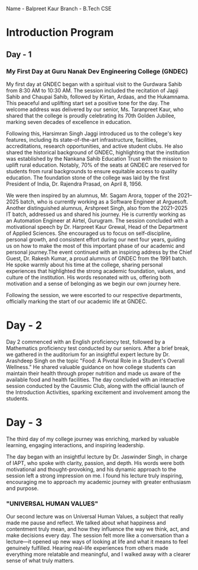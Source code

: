 Name - Balpreet Kaur
Branch - B.Tech CSE

# Introduction Program


## Day - 1

### My First Day at Guru Nanak Dev Engineering College (GNDEC) 
My first day at GNDEC began with a spiritual visit to the Gurdwara Sahib from 8:30 AM to 10:30 AM. The session included the recitation of Japji Sahib and Chaupai Sahib, followed by Kirtan, Ardaas, and the Hukamnama. This peaceful and uplifting start set a positive tone for the day.
The welcome address was delivered by our senior, Ms. Taranpreet Kaur, who shared that the college is proudly celebrating its 70th Golden Jubilee, marking seven decades of excellence in education.

Following this, Harsimran Singh Jaggi introduced us to the college's key features, including its state-of-the-art infrastructure, facilities, accreditations, research opportunities, and active student clubs. He also shared the historical background of GNDEC, highlighting that the institution was established by the Nankana Sahib Education Trust with the mission to uplift rural education. Notably, 70% of the seats at GNDEC are reserved for students from rural backgrounds to ensure equitable access to quality education. The foundation stone of the college was laid by the first President of India, Dr. Rajendra Prasad, on April 8, 1956.   

We were then inspired by an alumnus, Mr. Sagam Arora, topper of the 2021–2025 batch, who is currently working as a Software Engineer at Arguesoft. Another distinguished alumnus, Arshpreet Singh, also from the 2021–2025 IT batch, addressed us and shared his journey. He is currently working as an Automation Engineer at Airtel, Gurugram.
The session concluded with a motivational speech by Dr. Harpreet Kaur Grewal, Head of the Department of Applied Sciences. She encouraged us to focus on self-discipline, personal growth, and consistent effort during our next four years, guiding us on how to make the most of this important phase of our academic and personal journey.The event continued with an inspiring address by the Chief Guest, Dr. Rakesh Kumar, a proud alumnus of GNDEC from the 1991 batch. He spoke warmly about his time at the college, sharing personal experiences that highlighted the strong academic foundation, values, and culture of the institution. His words resonated with us, offering both motivation and a sense of belonging as we begin our own journey here.

Following the session, we were escorted to our respective departments, officially marking the start of our academic life at GNDEC.


# Day - 2

Day 2 commenced with an English proficiency test, followed by a Mathematics proficiency test conducted by our seniors. After a brief break, we gathered in the auditorium for an insightful expert lecture by Dr. Arashdeep Singh on the topic "Food: A Pivotal Role in a Student's Overall Wellness." He shared valuable guidance on how college students can maintain their health through proper nutrition and made us aware of the available food and health facilities. The day concluded with an interactive session conducted by the Causmic Club, along with the official launch of the Introduction Activities, sparking excitement and involvement among the students.


# Day - 3 

The third day of my college journey was enriching, marked by valuable learning, engaging interactions, and inspiring leadership. 

The day began with an insightful lecture by Dr. Jaswinder Singh, in charge of IAPT, who spoke with clarity, passion, and depth. His words were both motivational and thought-provoking, and his dynamic approach to the session left a strong impression on me. I found his lecture truly inspiring, encouraging me to approach my academic journey with greater enthusiasm and purpose.


### "UNIVERSAL HUMAN VALUES" 

Our second lecture was on Universal Human Values, a subject that really made me pause and reflect. We talked about what happiness and contentment truly mean, and how they influence the way we think, act, and make decisions every day. The session felt more like a conversation than a lecture—it opened up new ways of looking at life and what it means to feel genuinely fulfilled. Hearing real-life experiences from others made everything more relatable and meaningful, and I walked away with a clearer sense of what truly matters.





 
